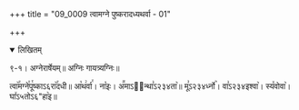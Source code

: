 +++
title = "09_0009 त्वामग्ने पुष्करादध्यथर्वा - 01"

+++
<details open><summary>लिखितम्</summary>

९-१। अग्नेरार्षेयम्॥ अग्निः गायत्र्यग्निः॥

त्वा꣥꣯मग्ने꣯पू꣯ष्काऽ६रा꣥꣯दधी॥ आ꣡थ꣢र्वा꣯। ना꣡इः। अ꣪माऽ२᳐न्था꣣ऽ२३४ता꣥॥ मू꣣ऽ२३४र्ध्नो꣥। वा꣣ऽ२३४इश्वा꣥। स्य꣤वोवा꣥। घा꣤ऽ५तोऽ६"हा꣥इ॥
</details>